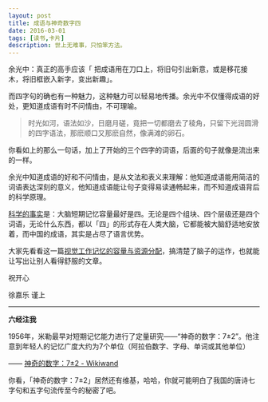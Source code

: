 ```yaml
---
layout: post
title: 成语与神奇数字四
date: 2016-03-01
tags: [读书,卡片]
description: 世上无难事，只怕笨方法。
---
```



余光中：真正的高手应该「 把成语用在刀口上，将旧句引出新意，或是移花接木，将旧框嵌入新字，变出新趣」。


而四字句的确也有一种魅力，这种魅力可以轻易地传播。余光中不仅懂得成语的好处，更知道成语有时不问情由，不可理喻。

>时光如河，语法如沙，日磨月磋，竟把一切都磨去了稜角，只留下光润圆滑的四字语法，那麽顺口又那麽自然，像满滩的卵石。

你看如上的那么一句话，加上了开始的三个四字的词语，后面的句子就像是流出来的一样。

余光中知道成语的好和不问情由，是从文法和表义来理解：他知道成语能用简洁的词语表达深刻的意义，他知道成语能让句子变得易读通畅起来，而不知道成语背后的科学原理。

[科学的事实](https://www.wikiwand.com/zh/%E7%9F%AD%E6%9C%9F%E8%AE%B0%E5%BF%86)是：大脑短期记忆容量最好是四。无论是四个组块、四个层级还是四个词语，无论什么东西，都以「四」的形式存在人类大脑，它都能被大脑舒适地安放着，而中国的成语，其实是占尽了语言优势。

大家先看看这一篇[视觉工作记忆的容量与资源分配](http://pan.baidu.com/s/1i3RbHtj)，搞清楚了脑子的运作，也就能让写出让别人看得舒服的文章。

祝开心

徐嘉乐 谨上

----

**六经注我**

1956年，米勒最早对短期记忆能力进行了定量研究——“神奇的数字：7±2”。他注意到年轻人的记忆广度大约为7个单位（阿拉伯数字、字母、单词或其他单位）

—— [神奇的数字：7±2 - Wikiwand](https://www.wikiwand.com/zh/%E7%A5%9E%E5%A5%87%E7%9A%84%E6%95%B0%E5%AD%97%EF%BC%9A7%C2%B12)

你看，「神奇的数字：7±2」居然还有维基，哈哈，你就可能明白了我国的唐诗七字句和五字句流传至今的秘密了吧。
